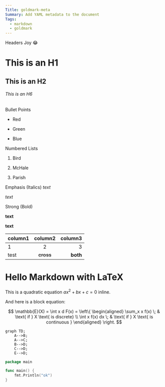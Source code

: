 ```yaml
---
Title: goldmark-meta
Summary: Add YAML metadata to the document
Tags:
  - markdown
  - goldmark
---
```


Headers Joy :joy:

# This is an H1

## This is an H2

###### This is an H6

Bullet Points

- Red

- Green

- Blue

Numbered Lists

1. Bird

2. McHale

3. Parish

Emphasis (Italics)
_text_

_text_

Strong (Bold)

**text**

**text**

| column1 |  column2  |  column3 |
| :------ | :-------: | -------: |
| 1       |     2     |        3 |
| test    | ~~cross~~ | **both** |

# Hello Markdown with LaTeX

This is a quadratic equation $ax^2 + bx + c = 0$ inline.

And here is a block equation:

$$
\mathbb{E}(X) = \int x d F(x) = \left\{ \begin{aligned} \sum_x x f(x) \; & \text{ if } X \text{ is discrete}
\\ \int x f(x) dx \; & \text{ if } X \text{ is continuous }
\end{aligned} \right.
$$

```mermaid
graph TD;
    A-->B;
    A-->C;
    B-->D;
    C-->D;
    E-->D;
```

```go
package main

func main() {
	fmt.Println("ok")
}
```

